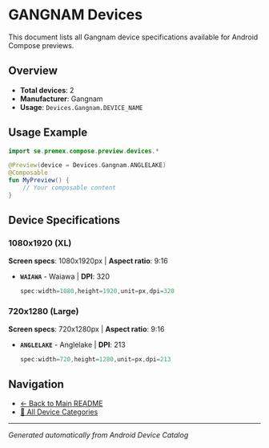 # GANGNAM Devices

This document lists all Gangnam device specifications available for Android Compose previews.

## Overview

- **Total devices**: 2
- **Manufacturer**: Gangnam
- **Usage**: `Devices.Gangnam.DEVICE_NAME`

## Usage Example

```kotlin
import se.premex.compose.preview.devices.*

@Preview(device = Devices.Gangnam.ANGLELAKE)
@Composable
fun MyPreview() {
    // Your composable content
}
```

## Device Specifications

### 1080x1920 (XL)

**Screen specs**: 1080x1920px | **Aspect ratio**: 9:16

- **`WAIAWA`** - Waiawa | **DPI**: 320
  ```kotlin
  spec:width=1080,height=1920,unit=px,dpi=320
  ```

### 720x1280 (Large)

**Screen specs**: 720x1280px | **Aspect ratio**: 9:16

- **`ANGLELAKE`** - Anglelake | **DPI**: 213
  ```kotlin
  spec:width=720,height=1280,unit=px,dpi=213
  ```

## Navigation

- [← Back to Main README](../../README.md)
- [📱 All Device Categories](../README.md)

---
*Generated automatically from Android Device Catalog*

